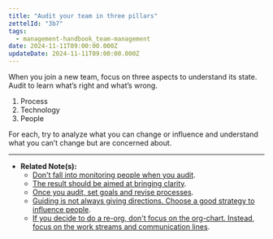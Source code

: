 ```yaml
---
title: "Audit your team in three pillars"
zettelId: "3b7"
tags:
  - management-handbook_team-management
date: 2024-11-11T09:00:00.000Z
updateDate: 2024-11-11T09:00:00.000Z
---
```


When you join a new team, focus on three aspects to understand its state. Audit to learn what’s right and what’s wrong.

1. Process
2. Technology
3. People

For each, try to analyze what you can change or influence and understand what you can’t change but are concerned about.

---

- **Related Note(s):**
  - [Don't fall into monitoring people when you audit](/notes/4/).
  - [The result should be aimed at bringing clarity](/notes/34/).
  - [Once you audit, set goals and revise processes](/notes/37/).
  - [Guiding is not always giving directions. Choose a good strategy to influence people](/notes/53/).
  - [If you decide to do a re-org, don't focus on the org-chart. Instead, focus on the work streams and communication lines](/notes/56/).
